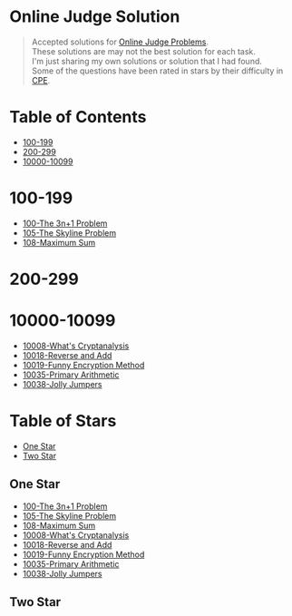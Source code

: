 # Online Judge Solution
> Accepted solutions for [Online Judge Problems](https://onlinejudge.org/index.php?option=com_onlinejudge&Itemid=8&category=0).<br>
> These solutions are may not the best solution for each task. <br>
> I'm just sharing my own solutions or solution that I had found. <br>
> Some of the questions have been rated in stars by their difficulty in [CPE](http://par.cse.nsysu.edu.tw/~advprog/star.php). <br>
# Table of Contents
* [100-199](#100-199)
* [200-299](#200-299)
* [10000-10099](#10000-10099)
# 100-199 <a id='100-199'></a>
* [100-The 3n+1 Problem](src/100-199/100-The%203n+1%20Problem.cpp)
* [105-The Skyline Problem](src/100-199/105-The%20Skyline%20Problem.cpp)
* [108-Maximum Sum](src/100-199/108-Maximum%20Sum.cpp)
# 200-299 <a id='200-299'></a>
# 10000-10099 <a id='10000-10099'></a>
* [10008-What's Cryptanalysis](src/10000-10099/10008-What's%20Cryptanalysis.cpp)
* [10018-Reverse and Add](src/10000-10099/10018-Reverse%20and%20Add.cpp)
* [10019-Funny Encryption Method](src/10000-10099/10019-Funny%20Encryption%20Method.cpp)
* [10035-Primary Arithmetic](src/10000-10099/10035-Primary%20Arithmetic.cpp)
* [10038-Jolly Jumpers](src/10000-10099/10038-Jolly%20Jumpers.cpp)
# Table of Stars
* [One Star](#One-Star)
* [Two Star](#Two-Star)
## One Star <a id='One-Star'></a>
* [100-The 3n+1 Problem](src/100-199/100-The%203n+1%20Problem.cpp)
* [105-The Skyline Problem](src/100-199/105-The%20Skyline%20Problem.cpp)
* [108-Maximum Sum](src/100-199/108-Maximum%20Sum.cpp)
* [10008-What's Cryptanalysis](src/10000-10099/10008-What's%20Cryptanalysis.cpp)
* [10018-Reverse and Add](src/10000-10099/10018-Reverse%20and%20Add.cpp)
* [10019-Funny Encryption Method](src/10000-10099/10019-Funny%20Encryption%20Method.cpp)
* [10035-Primary Arithmetic](src/10000-10099/10035-Primary%20Arithmetic.cpp)
* [10038-Jolly Jumpers](src/10000-10099/10038-Jolly%20Jumpers.cpp)
## Two Star <a id='Two-Star'></a>
